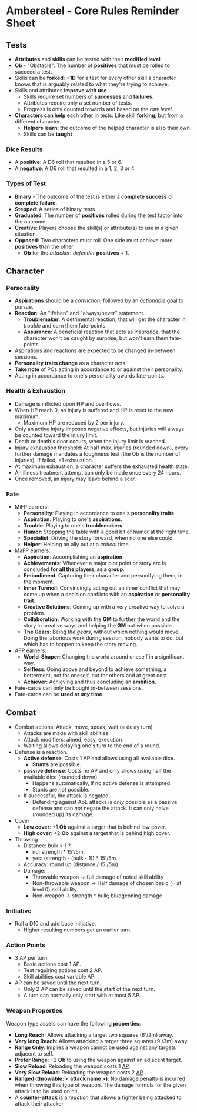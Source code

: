 # Ambersteel - Core Rules Reminder Sheet

## Tests
* **Attributes** and **skills** can be tested with their **modified level**. 
* **Ob** - "Obstacle": The number of **positives** that must be rolled to succeed a test. 
* Skills can be **forked**: **+1D** for a test for every other skill a character knows that is arguably related to what they're trying to achieve. 
* Skills and attributes **improve with use**. 
  * Skills require set numbers of **successes** and **failures**.
  * Attributes require only a set number of tests. 
  * Progress is only counted towards and based on the *raw level*. 
* **Characters can help** each other in tests: Like skill **forking**, but from a different character. 
  * **Helpers learn**: the outcome of the helped character is also their own.  
  * Skills can be **taught**

### Dice Results
* A **positive**: A D6 roll that resulted in a 5 or 6. 
* A **negative**: A D6 roll that resulted in a 1, 2, 3 or 4. 

### Types of Test
* **Binary** - The outcome of the test is either a **complete success** or **complete failure**.
* **Stepped**: A series of binary tests.
* **Graduated**: The number of **positives** rolled during the test factor into the outcome.
* **Creative**: Players choose the skill(s) or attribute(s) to use in a given situation. 
* **Opposed**: Two characters must roll. One side must achieve more **positives** than the other. 
  * **Ob** for the *attacker*: *defender* **positives** + 1. 

## Character

### Personality
* **Aspirations** should be a *conviction*, followed by an *actionable* goal to pursue.
* **Reaction**: An "if/then" and "always/never" statement.
  * **Troublemaker**: A detrimental reaction, that will get the character in *trouble* and earn them fate-points. 
  * **Assurance**: A beneficial reaction that acts as *insurance*, that the character won't be caught by surprise, but won't earn them fate-points. 
* Aspirations and reactions are expected to be changed in-between sessions. 
* **Personality traits change** as a character acts. 
* **Take note** of PCs acting in accordance to or against their personality.
* Acting in accordance to one's personality awards fate-points. 

### Health & Exhaustion
* Damage is inflicted upon HP and overflows. 
* When HP reach 0, an injury is suffered and HP is reset to the new maximum. 
  * Maximum HP are reduced by 2 per injury. 
* Only an active injury imposes negative effects, but injuries will always be counted toward the injury limit.
* Death or death's door occurs, when the injury limit is reached. 
* Injury exhaustion threshold: At half max. injuries (rounded down), every further damage mandates a toughness test (the Ob is the number of injuries). If failed, +1 exhaustion. 
* At maximum exhaustion, a character suffers the exhausted health state.
* An illness treatment attempt can only be made once every 24 hours. 
* Once removed, an injury may leave behind a scar. 

### Fate
* MiFP earners: 
  * **Personality**: Playing in accordance to one's **personality traits**. 
  * **Aspiration**: Playing to one's **aspirations**. 
  * **Trouble**: Playing to one's **troublemakers**.
  * **Humor**: Stopping the table with a good bit of humor at the right time. 
  * **Specialist**: Driving the story forward, when no one else could. 
  * **Helper**: Helping an ally out at a *critical* time.  
* MaFP earners: 
  * **Aspiration**: Accomplishing an **aspiration**. 
  * **Achievements**: Whenever a major plot point or story arc is concluded **for all the players, as a group**. 
  * **Embodiment**: Capturing their character and personifying them, in the moment. 
  * **Inner Turmoil**: Convincingly acting out an inner conflict that may come up when a decision conflicts with an **aspiration** or **personality trait**. 
  * **Creative Solutions**: Coming up with a very creative way to solve a problem. 
  * **Collaboration**: Working with the **GM** to further the world and the story in creative ways and helping the **GM** out when possible. 
  * **The Gears**: Being *the gears*, without which nothing would move. Doing the laborious work during session, nobody wants to do, but which has to happen to keep the story moving. 
* AFP earners: 
  * **World-Shaper**: Changing the world around oneself in a significant way. 
  * **Selfless**: Going above and beyond to achieve something, a betterment, not for oneself, but for others and at great cost. 
  * **Achiever**: Achieving and thus concluding an **ambition**. 
* Fate-cards can only be bought in-between sessions. 
* Fate-cards can be **used at *any* time**.

## Combat
* Combat actions: Attack, move, speak, wait (= delay turn)
  * Attacks are made with skill abilities.
  * Attack modifiers: aimed, easy, execution
  * Waiting allows delaying one's turn to the end of a round. 
* Defense is a reaction.
  * **Active defense**: Costs 1 AP and allows using all available dice. 
    * **Stunts** are possible. 
  * **passive defense**: Costs no AP and only allows using half the available dice (rounded down). 
    * Happens automatically, if no active defense is attempted. 
    * Stunts are *not* possible. 
  * If successful, the attack is negated. 
    * Defending against AoE attacks is *only* possible as a passive defense and can *not* negate the attack. It can only halve (rounded up) its damage. 
* Cover
  * **Low cover**: +1 **Ob** against a target that is behind low cover. 
  * **High cover**: +2 **Ob** against a target that is behind high cover. 
* Throwing
  * Distance: bulk > 1 ?
    * no: strength * 15'/5m.
    * yes: (strength - (bulk - 1)) * 15'/5m.
  * Accuracy: round up (distance / 15'/5m)
  * Damage: 
    * Throwable weapon -> full damage of noted skill ability
    * Non-throwable weapon -> Half damage of chosen basic (= at level 0) skill ability
    * Non-weapon -> strength * bulk; bludgeoning damage

### Initiative
* Roll a D10 and add base initiative. 
  * Higher resulting numbers get an earlier turn. 

### Action Points
* 3 AP per turn. 
  * Basic actions cost 1 AP. 
  * Test requiring actions cost 2 AP.
  * Skill abilities cost variable AP.
* AP can be saved until the next turn. 
  * Only 2 AP can be saved until the start of the next turn. 
  * A turn can normally only start with at most 5 AP. 

### Weapon Properties
Weapon type assets can have the following **properties**:
* **Long Reach**: Allows attacking a target two squares (6'/2m) away. 
* **Very long Reach**: Allows attacking a target three squares (9'/3m) away. 
* **Range Only**: Implies a weapon cannot be used against any targets adjacent to self. 
* **Prefer Range**: +2 **Ob** to using the weapon against an adjacent target.
* **Slow Reload**: Reloading the weapon costs 1 [AP](#action-points-ap).
* **Very Slow Reload**: Reloading the weapon costs 2 [AP](#action-points-ap).
* **Ranged (throwable: < attack name >)**: No damage penalty is incurred when throwing this type of weapon. The damage formula for the given attack is to be used on hit. 
* A **counter-attack** is a *reaction* that allows a fighter being attacked to attack their attacker. 
